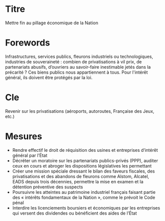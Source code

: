 # Titre

Mettre fin au pillage économique de la Nation
# Forewords

Infrastructures, services publics, fleurons industriels ou technologiques, industries de souveraineté : combien de privatisations à vil prix, de partenariats abusifs, d’ouvriers au savoir-faire inestimable jetés dans la précarité ? Ces biens publics nous appartiennent à tous. Pour l'intérêt général, ils doivent être protégés par la loi.


# Cle

Revenir sur les privatisations (aéroports, autoroutes, Française des Jeux, etc.)

# Mesures
* Rendre effectif le droit de réquisition des usines et entreprises d’intérêt général par l’État
* Décréter un moratoire sur les partenariats publics-privés (PPP), auditer ceux en cours et abroger les dispositions législatives les permettant
* Créer une mission spéciale dressant le bilan des faveurs fiscales, des privatisations et des abandons de fleurons comme Alstom, Alcatel, EADS depuis trois décennies, permettre la mise en examen et la détention préventive des suspects
* Poursuivre les atteintes au patrimoine industriel français faisant partie des « intérêts fondamentaux de la Nation », comme le prévoit le Code pénal
* Interdire les licenciements boursiers et économiques par les entreprises qui versent des dividendes ou bénéficient des aides de l’État